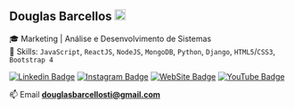 ## Douglas Barcellos <img width="20" height="20" src="https://raw.githubusercontent.com/iampavangandhi/iampavangandhi/master/gifs/Hi.gif">

:mortar_board: Marketing | Análise e Desenvolvimento de Sistemas<br />
:pushpin: Skills: `JavaScript`, `ReactJS`, `NodeJS`, `MongoDB`, `Python`, `Django`, `HTML5`/`CSS3`, `Bootstrap 4`<br />

[![Linkedin Badge](https://img.shields.io/badge/-LinkedIn-blue?style=for-the-badge&logo=Linkedin&logoColor=white&link=https://www.linkedin.com/in/douglasbarcellos/)](https://www.linkedin.com/in/douglasbarcellos/)
[![Instagram Badge](https://img.shields.io/badge/-Instagram-C13584?style=for-the-badge&labelColor=C13584&logo=instagram&logoColor=white&link=https://www.instagram.com/douglasbarcelloss/)](https://www.instagram.com/douglasbarcelloss/)
[![WebSite Badge](https://img.shields.io/badge/-Website-informational?style=for-the-badge&labelColor=informational&logo=linux&logoColor=white&link=https://douglasbarcellos.github.io/)](https://douglasbarcellos.github.io/)
[![YouTube Badge](https://img.shields.io/badge/-YouTube-red?style=for-the-badge&logo=youtube&logoColor=white&link=https://www.youtube.com/channel/UCYiJsJNko4xkI4HgjUjoIWw)](https://www.youtube.com/channel/UCYiJsJNko4xkI4HgjUjoIWw)

📫 Email **douglasbarcellosti@gmail.com**
